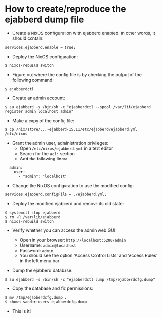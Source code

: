 How to create/reproduce the ejabberd dump file
==============================================
- Create a NixOS configuration with ejabberd enabled. In other words, it should contain:

```
services.ejabberd.enable = true;
```

- Deploy the NixOS configuration:

```
$ nixos-rebuild switch
```

- Figure out where the config file is by checking the output of the following command:

```
$ ejabberdctl
```

- Create an admin account:

```
$ su ejabberd -s /bin/sh -c "ejabberdctl --spool /var/lib/ejabberd register admin localhost admin"
```

- Make a copy of the config file:

```
$ cp /nix/store/...-ejabberd-15.11/etc/ejabberd/ejabberd.yml /etc/nixos
```

- Grant the admin user, administration privileges:
  * Open `/etc/nixos/ejabberd.yml` in a text editor
  * Search for the `acl:` section
  * Add the following lines:

```
  admin:
    user:
      - "admin": "localhost"
```

- Change the NixOS configuration to use the modified config:

```
services.ejabberd.configFile = ./ejabberd.yml;
```

- Deploy the modified ejabberd and remove its old state:

```
$ systemctl stop ejabberd
$ rm -R /var/lib/ejabberd
$ nixos-rebuild switch
```

- Verify whether you can access the admin web GUI:
  * Open in your browser: `http://localhost:5280/admin`
  * Username: `admin@localhost`
  * Password: `admin`
  * You should see the option 'Access Control Lists' and 'Access Rules' in the left menu bar

- Dump the ejabberd database:

```
$ su ejabberd -s /bin/sh -c "ejabberdctl dump /tmp/ejabberdcfg.dump"
```

- Copy the database and fix permissions:

```
$ mv /tmp/ejabberdcfg.dump .
$ chown sander:users ejabberdcfg.dump
```

- This is it!
